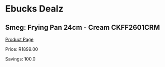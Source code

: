 
# Ebucks Dealz
## Smeg: Frying Pan 24cm - Cream CKFF2601CRM
[Product Page](https://www.ebucks.com/web/shop/productSelected.do?prodId=1170692946&catId=704983235)

Price: R1899.00

Savings: 100.0


	